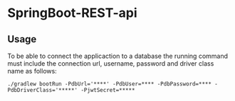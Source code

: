 # SpringBoot-REST-api

 
## Usage  

To be able to connect the applicaction to a database the running command must include the connection url, username, password and driver class name as follows:
~~~
./gradlew bootRun -PdbUrl='****' -PdbUser=**** -PdbPassword=**** -PdbDriverClass='*****' -PjwtSecret=*****
~~~  